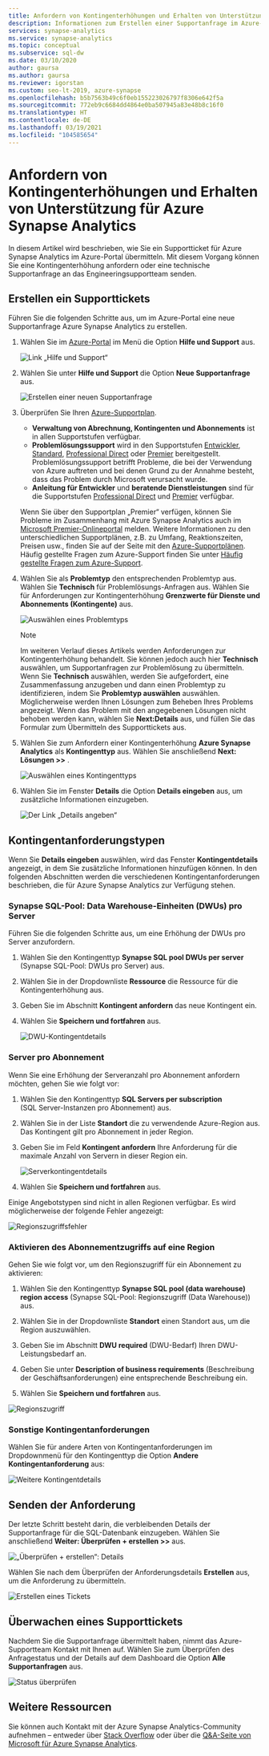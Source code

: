 ```yaml
---
title: Anfordern von Kontingenterhöhungen und Erhalten von Unterstützung
description: Informationen zum Erstellen einer Supportanfrage im Azure-Portal für Azure Synapse Analytics. Anfordern von Kontingenterhöhungen oder Erhalten von Unterstützung bei der Problemlösung.
services: synapse-analytics
ms.service: synapse-analytics
ms.topic: conceptual
ms.subservice: sql-dw
ms.date: 03/10/2020
author: gaursa
ms.author: gaursa
ms.reviewer: igorstan
ms.custom: seo-lt-2019, azure-synapse
ms.openlocfilehash: b5b7563b49c6f0eb155223026797f8306e642f5a
ms.sourcegitcommit: 772eb9c6684dd4864e0ba507945a83e48b8c16f0
ms.translationtype: HT
ms.contentlocale: de-DE
ms.lasthandoff: 03/19/2021
ms.locfileid: "104585654"
---
```

# <a name="request-quota-increases-and-get-support-for-azure-synapse-analytics"></a>Anfordern von Kontingenterhöhungen und Erhalten von Unterstützung für Azure Synapse Analytics

In diesem Artikel wird beschrieben, wie Sie ein Supportticket für Azure Synapse Analytics im Azure-Portal übermitteln. Mit diesem Vorgang können Sie eine Kontingenterhöhung anfordern oder eine technische Supportanfrage an das Engineeringsupportteam senden.

## <a name="create-a-support-ticket"></a>Erstellen ein Supporttickets

Führen Sie die folgenden Schritte aus, um im Azure-Portal eine neue Supportanfrage Azure Synapse Analytics zu erstellen.

1. Wählen Sie im [Azure-Portal](https://portal.azure.com) im Menü die Option **Hilfe und Support** aus.

   ![Link „Hilfe und Support“](./media/sql-data-warehouse-get-started-create-support-ticket/help-plus-support.png)


1. Wählen Sie unter **Hilfe und Support** die Option **Neue Supportanfrage** aus.

    ![Erstellen einer neuen Supportanfrage](./media/sql-data-warehouse-get-started-create-support-ticket/new-support-request.png)

1. Überprüfen Sie Ihren [Azure-Supportplan](https://azure.microsoft.com/support/plans/?WT.mc_id=Support_Plan_510979/).

   * **Verwaltung von Abrechnung, Kontingenten und Abonnements** ist in allen Supportstufen verfügbar.
   * **Problemlösungssupport** wird in den Supportstufen [Entwickler](https://azure.microsoft.com/support/plans/developer/), [Standard](https://azure.microsoft.com/support/plans/standard/), [Professional Direct](https://azure.microsoft.com/support/plans/prodirect/) oder [Premier](https://azure.microsoft.com/support/plans/premier/) bereitgestellt. Problemlösungssupport betrifft Probleme, die bei der Verwendung von Azure auftreten und bei denen Grund zu der Annahme besteht, dass das Problem durch Microsoft verursacht wurde.
   * **Anleitung für Entwickler** und **beratende Dienstleistungen** sind für die Supportstufen [Professional Direct](https://azure.microsoft.com/support/plans/prodirect/) und [Premier](https://azure.microsoft.com/support/plans/premier/) verfügbar.

   Wenn Sie über den Supportplan „Premier“ verfügen, können Sie Probleme im Zusammenhang mit Azure Synapse Analytics auch im [Microsoft Premier-Onlineportal](https://premier.microsoft.com/) melden. Weitere Informationen zu den unterschiedlichen Supportplänen, z.B. zu Umfang, Reaktionszeiten, Preisen usw., finden Sie auf der Seite mit den [Azure-Supportplänen](https://azure.microsoft.com/support/plans/?WT.mc_id=Support_Plan_510979/).  Häufig gestellte Fragen zum Azure-Support finden Sie unter [Häufig gestellte Fragen zum Azure-Support](https://azure.microsoft.com/support/faq/).

1. Wählen Sie als **Problemtyp** den entsprechenden Problemtyp aus. Wählen Sie **Technisch** für Problemlösungs-Anfragen aus. Wählen Sie für Anforderungen zur Kontingenterhöhung **Grenzwerte für Dienste und Abonnements (Kontingente)** aus.

   ![Auswählen eines Problemtyps](./media/sql-data-warehouse-get-started-create-support-ticket/select-quota-issue-type.png)  

   > [!NOTE]
   > Im weiteren Verlauf dieses Artikels werden Anforderungen zur Kontingenterhöhung behandelt. Sie können jedoch auch hier **Technisch** auswählen, um Supportanfragen zur Problemlösung zu übermitteln. Wenn Sie **Technisch** auswählen, werden Sie aufgefordert, eine Zusammenfassung anzugeben und dann einen Problemtyp zu identifizieren, indem Sie **Problemtyp auswählen** auswählen. Möglicherweise werden Ihnen Lösungen zum Beheben Ihres Problems angezeigt. Wenn das Problem mit den angegebenen Lösungen nicht behoben werden kann, wählen Sie **Next:Details** aus, und füllen Sie das Formular zum Übermitteln des Supporttickets aus.

1. Wählen Sie zum Anfordern einer Kontingenterhöhung **Azure Synapse Analytics** als **Kontingenttyp** aus. Wählen Sie anschließend **Next: Lösungen >>** .

   ![Auswählen eines Kontingenttyps](./media/sql-data-warehouse-get-started-create-support-ticket/select-quota-type.png)

1. Wählen Sie im Fenster **Details** die Option **Details eingeben** aus, um zusätzliche Informationen einzugeben.

   ![Der Link „Details angeben“](./media/sql-data-warehouse-get-started-create-support-ticket/provide-details-link.png)

## <a name="quota-request-types"></a>Kontingentanforderungstypen

Wenn Sie **Details eingeben** auswählen, wird das Fenster **Kontingentdetails** angezeigt, in dem Sie zusätzliche Informationen hinzufügen können. In den folgenden Abschnitten werden die verschiedenen Kontingentanforderungen beschrieben, die für Azure Synapse Analytics zur Verfügung stehen.

### <a name="synapse-sql-pool-data-warehouse-units-dwus-per-server"></a>Synapse SQL-Pool: Data Warehouse-Einheiten (DWUs) pro Server

Führen Sie die folgenden Schritte aus, um eine Erhöhung der DWUs pro Server anzufordern.

1. Wählen Sie den Kontingenttyp **Synapse SQL pool DWUs per server** (Synapse SQL-Pool: DWUs pro Server) aus.

1. Wählen Sie in der Dropdownliste **Ressource** die Ressource für die Kontingenterhöhung aus.

1. Geben Sie im Abschnitt **Kontingent anfordern** das neue Kontingent ein.

1. Wählen Sie **Speichern und fortfahren** aus.

   ![DWU-Kontingentdetails](./media/sql-data-warehouse-get-started-create-support-ticket/quota-details-dwus.png)


### <a name="servers-per-subscription"></a>Server pro Abonnement

Wenn Sie eine Erhöhung der Serveranzahl pro Abonnement anfordern möchten, gehen Sie wie folgt vor:

1. Wählen Sie den Kontingenttyp **SQL Servers per subscription** (SQL Server-Instanzen pro Abonnement) aus.

1. Wählen Sie in der Liste **Standort** die zu verwendende Azure-Region aus. Das Kontingent gilt pro Abonnement in jeder Region.

1. Geben Sie im Feld **Kontingent anfordern** Ihre Anforderung für die maximale Anzahl von Servern in dieser Region ein.

   ![Serverkontingentdetails](./media/sql-data-warehouse-get-started-create-support-ticket/quota-details-servers.png)



1. Wählen Sie **Speichern und fortfahren** aus.

Einige Angebotstypen sind nicht in allen Regionen verfügbar. Es wird möglicherweise der folgende Fehler angezeigt:

![Regionszugriffsfehler](./media/sql-data-warehouse-get-started-create-support-ticket/region-access-error.png)

### <a name="enable-subscription-access-to-a-region"></a>Aktivieren des Abonnementzugriffs auf eine Region

Gehen Sie wie folgt vor, um den Regionszugriff für ein Abonnement zu aktivieren:  

1. Wählen Sie den Kontingenttyp **Synapse SQL pool (data warehouse) region access** (Synapse SQL-Pool: Regionszugriff (Data Warehouse)) aus.

1. Wählen Sie in der Dropdownliste **Standort** einen Standort aus, um die Region auszuwählen.

1. Geben Sie im Abschnitt **DWU required** (DWU-Bedarf) Ihren DWU-Leistungsbedarf an.

1. Geben Sie unter **Description of business requirements** (Beschreibung der Geschäftsanforderungen) eine entsprechende Beschreibung ein. 

1. Wählen Sie **Speichern und fortfahren** aus.

![Regionszugriff](./media/sql-data-warehouse-get-started-create-support-ticket/quota-details-region.png)


### <a name="for-other-quota-requests"></a>Sonstige Kontingentanforderungen

Wählen Sie für andere Arten von Kontingentanforderungen im Dropdownmenü für den Kontingenttyp die Option **Andere Kontingentanforderung** aus:

![Weitere Kontingentdetails](./media/sql-data-warehouse-get-started-create-support-ticket/quota-details.png)

## <a name="submit-your-request"></a>Senden der Anforderung

Der letzte Schritt besteht darin, die verbleibenden Details der Supportanfrage für die SQL-Datenbank einzugeben. Wählen Sie anschließend **Weiter: Überprüfen + erstellen >>** aus.

![„Überprüfen + erstellen“: Details](./media/sql-data-warehouse-get-started-create-support-ticket/review-create-details.png)

Wählen Sie nach dem Überprüfen der Anforderungsdetails **Erstellen** aus, um die Anforderung zu übermitteln.

![Erstellen eines Tickets](./media/sql-data-warehouse-get-started-create-support-ticket/create-ticket.png)

## <a name="monitor-a-support-ticket"></a>Überwachen eines Supporttickets

Nachdem Sie die Supportanfrage übermittelt haben, nimmt das Azure-Supportteam Kontakt mit Ihnen auf. Wählen Sie zum Überprüfen des Anfragestatus und der Details auf dem Dashboard die Option **Alle Supportanfragen** aus.

![Status überprüfen](./media/sql-data-warehouse-get-started-create-support-ticket/monitor-ticket.png)

## <a name="other-resources"></a>Weitere Ressourcen

Sie können auch Kontakt mit der Azure Synapse Analytics-Community aufnehmen – entweder über [Stack Overflow](https://stackoverflow.com/questions/tagged/azure-synapse+or+azure-sql-data-warehouse) oder über die [Q&A-Seite von Microsoft für Azure Synapse Analytics](/answers/topics/azure-synapse-analytics.html).